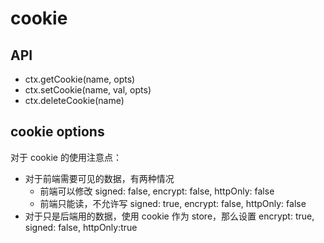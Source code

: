 cookie
=====

## API

* ctx.getCookie(name, opts)
* ctx.setCookie(name, val, opts)
* ctx.deleteCookie(name)

## cookie options

对于 cookie 的使用注意点：

* 对于前端需要可见的数据，有两种情况
  * 前端可以修改 signed: false, encrypt: false, httpOnly: false
  * 前端只能读，不允许写 signed: true, encrypt: false, httpOnly: false
* 对于只是后端用的数据，使用 cookie 作为 store，那么设置 encrypt: true, signed: false, httpOnly:true
